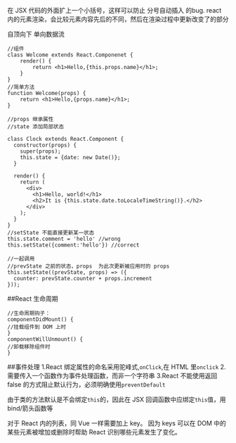 在 JSX 代码的外面扩上一个小括号，这样可以防止 分号自动插入 的bug.
react 内的元素渲染，会比较元素内容先后的不同，然后在渲染过程中更新改变了的部分

自顶向下 单向数据流 
```
//组件
class Welcome extends React.Componenet {
    render() {
        return <h1>Hello,{this.props.name}</h1>;
    }
}
//简单方法
function Welcome(props) {
    return <h1>Hello,{props.name}</h1>;
}
```

```
//props 继承属性
//state 添加局部状态

class Clock extends React.Component {
  constructor(props) {
    super(props);
    this.state = {date: new Date()};
  }

  render() {
    return (
      <div>
        <h1>Hello, world!</h1>
        <h2>It is {this.state.date.toLocaleTimeString()}.</h2>
      </div>
    );
  }
}
//setState 不能直接更新某一状态
this.state.comment = 'hello' //wrong
this.setState({comment:'hello'}) //correct

//一起调用
//prevState 之前的状态，props  为此次更新被应用时的 props
this.setState((prevState, props) => ({
  counter: prevState.counter + props.increment
}));
```
##React 生命周期
```
//生命周期钩子：
componentDidMount() {
//挂载组件到 DOM 上时
}
componentWillUnmount() {
//卸载移除组件时
}
```


##事件处理
1.React 绑定属性的命名采用驼峰式,`onClick`,在 HTML 里`onclick`
2.需要传入一个函数作为事件处理函数，而非一个字符串
3.React 不能使用返回 false 的方式阻止默认行为，必须明确使用`preventDefault`

由于类的方法默认是不会绑定`this`的，因此在 JSX 回调函数中应绑定`this`值，用 bind/箭头函数等


对于 React 内的列表，同 Vue 一样需要加上 key。
因为 keys 可以在 DOM 中的某些元素被增加或删除时帮助 React 识别哪些元素发生了变化。